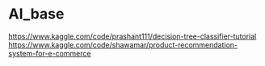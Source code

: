 # AI_base
https://www.kaggle.com/code/prashant111/decision-tree-classifier-tutorial
https://www.kaggle.com/code/shawamar/product-recommendation-system-for-e-commerce

